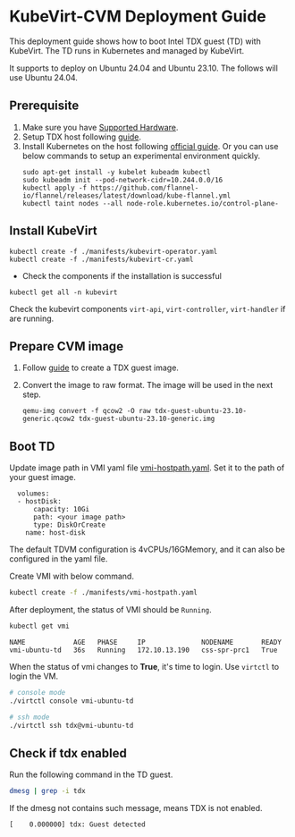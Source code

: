 # KubeVirt-CVM Deployment Guide

This deployment guide shows how to boot Intel TDX guest (TD) with KubeVirt. The TD runs in Kubernetes and managed by KubeVirt.

It supports to deploy on Ubuntu 24.04 and Ubuntu 23.10. The follows will use Ubuntu 24.04.

## Prerequisite

1. Make sure you have [Supported Hardware](https://github.com/canonical/tdx/tree/mantic-23.10?tab=readme-ov-file#supported-hardware).
2. Setup TDX host following [guide](https://github.com/canonical/tdx/tree/mantic-23.10?tab=readme-ov-file#4-setup-tdx-host).
3. Install Kubernetes on the host following [official guide](https://kubernetes.io/docs/setup/). Or you can use below commands to setup an experimental environment quickly.
    ```
    sudo apt-get install -y kubelet kubeadm kubectl
    sudo kubeadm init --pod-network-cidr=10.244.0.0/16
    kubectl apply -f https://github.com/flannel-io/flannel/releases/latest/download/kube-flannel.yml
    kubectl taint nodes --all node-role.kubernetes.io/control-plane-
    ```

## Install KubeVirt

```
kubectl create -f ./manifests/kubevirt-operator.yaml
kubectl create -f ./manifests/kubevirt-cr.yaml
```

- Check the components if the installation is successful
```
kubectl get all -n kubevirt
```

Check the kubevirt components `virt-api`, `virt-controller`, `virt-handler` if are running.

## Prepare CVM image

1. Follow [guide](https://github.com/canonical/tdx/tree/mantic-23.10?tab=readme-ov-file#5-setup-td-guest) to create a TDX guest image.
2. Convert the image to raw format. The image will be used in the next step.

    ```
    qemu-img convert -f qcow2 -O raw tdx-guest-ubuntu-23.10-generic.qcow2 tdx-guest-ubuntu-23.10-generic.img
    ```

## Boot TD

Update image path in VMI yaml file [vmi-hostpath.yaml](./manifests/vmi-hostpath.yaml). Set it to the path of your guest image.


```
  volumes:
  - hostDisk:
      capacity: 10Gi
      path: <your image path>
      type: DiskOrCreate
    name: host-disk
```

The default TDVM configuration is 4vCPUs/16GMemory, and it can also be configured in the yaml file.

Create VMI with below command.

```bash
kubectl create -f ./manifests/vmi-hostpath.yaml
```

After deployment, the status of VMI should be `Running`.

```bash
kubectl get vmi
```

```console
NAME            AGE   PHASE     IP              NODENAME       READY                                                                                                    
vmi-ubuntu-td   36s   Running   172.10.13.190   css-spr-prc1   True 
```

When the status of vmi changes to **True**, it's time to login. Use `virtctl` to login the VM.

```bash
# console mode
./virtctl console vmi-ubuntu-td

# ssh mode
./virtctl ssh tdx@vmi-ubuntu-td
```

## Check if tdx enabled

Run the following command in the TD guest.
```bash
dmesg | grep -i tdx
```
If the dmesg not contains such message, means TDX is not enabled.
```console
[    0.000000] tdx: Guest detected
```
